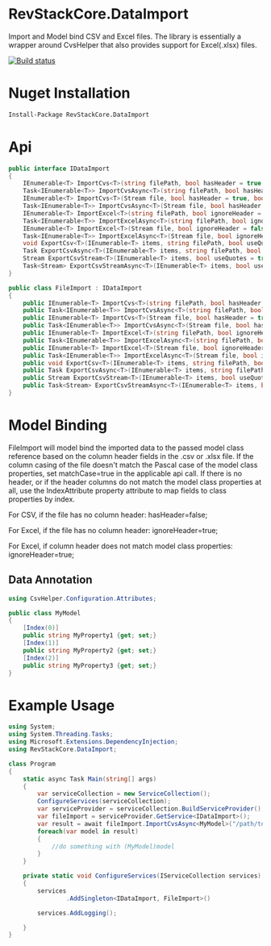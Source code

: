 # RevStackCore.DataImport

Import and Model bind CSV and Excel files. The library is essentially a wrapper around CvsHelper that also provides support for Excel(.xlsx) files.

[![Build status](https://ci.appveyor.com/api/projects/status/pejda29yjhfwhwq6?svg=true)](https://ci.appveyor.com/project/tachyon1337/dataimport)

# Nuget Installation

``` bash
Install-Package RevStackCore.DataImport

```

# Api

```cs
public interface IDataImport
{
    IEnumerable<T> ImportCvs<T>(string filePath, bool hasHeader = true, bool matchCase = false) where T : class;
    Task<IEnumerable<T>> ImportCvsAsync<T>(string filePath, bool hasHeader = true, bool matchCase = false) where T : class;
    IEnumerable<T> ImportCvs<T>(Stream file, bool hasHeader = true, bool matchCase = false) where T : class;
    Task<IEnumerable<T>> ImportCvsAsync<T>(Stream file, bool hasHeader = true, bool matchCase = false) where T : class;
    IEnumerable<T> ImportExcel<T>(string filePath, bool ignoreHeader = false, bool matchCase=false) where T : class;
    Task<IEnumerable<T>> ImportExcelAsync<T>(string filePath, bool ignoreHeader = false, bool matchCase = false) where T : class;
    IEnumerable<T> ImportExcel<T>(Stream file, bool ignoreHeader = false, bool matchCase = false) where T : class;
    Task<IEnumerable<T>> ImportExcelAsync<T>(Stream file, bool ignoreHeader = false, bool matchCase = false) where T : class;
    void ExportCsv<T>(IEnumerable<T> items, string filePath, bool useQuotes = true) where T : class;
    Task ExportCsvAsync<T>(IEnumerable<T> items, string filePath, bool useQuotes = true) where T : class;
    Stream ExportCsvStream<T>(IEnumerable<T> items, bool useQuotes = true) where T : class;
    Task<Stream> ExportCsvStreamAsync<T>(IEnumerable<T> items, bool useQuotes = true) where T : class;
}

public class FileImport : IDataImport
{
    public IEnumerable<T> ImportCvs<T>(string filePath, bool hasHeader = true, bool matchCase = false) where T : class
    public Task<IEnumerable<T>> ImportCvsAsync<T>(string filePath, bool hasHeader = true, bool matchCase = false) where T : class
    public IEnumerable<T> ImportCvs<T>(Stream file, bool hasHeader = true, bool matchCase = false) where T : class
    public Task<IEnumerable<T>> ImportCvsAsync<T>(Stream file, bool hasHeader = true, bool matchCase = false) where T : class
    public IEnumerable<T> ImportExcel<T>(string filePath, bool ignoreHeader=false, bool matchCase=false) where T : class
    public Task<IEnumerable<T>> ImportExcelAsync<T>(string filePath, bool ignoreHeader = false, bool matchCase=false) where T : class
    public IEnumerable<T> ImportExcel<T>(Stream file, bool ignoreHeader = false, bool matchCase=false) where T : class
    public Task<IEnumerable<T>> ImportExcelAsync<T>(Stream file, bool ignoreHeader = false, bool matchCase=false) where T : class
    public void ExportCsv<T>(IEnumerable<T> items, string filePath, bool useQuotes = true) where T : class
    public Task ExportCsvAsync<T>(IEnumerable<T> items, string filePath, bool useQuotes = true) where T : class
    public Stream ExportCsvStream<T>(IEnumerable<T> items, bool useQuotes = true) where T : class
    public Task<Stream> ExportCsvStreamAsync<T>(IEnumerable<T> items, bool useQuotes = true) where T : class
}
```

# Model Binding

FileImport will model bind the imported data to the passed model class reference based on the column header fields in the .csv or .xlsx file. If the column casing of the file doesn't match the Pascal case of the model class properties, set matchCase=true in the applicable api call. If there is no header, or if the header columns do not match the model class properties at all, use the IndexAttribute property attribute to map fields to class properties by index.

For CSV, if the file has no column header:
hasHeader=false;

For Excel, if the file has no column header:
ignoreHeader=true;

For Excel, if column header does not match model class properties:
ignoreHeader=true;

## Data Annotation
```cs
using CsvHelper.Configuration.Attributes;

public class MyModel
{
    [Index(0)]
    public string MyProperty1 {get; set;}
    [Index(1)]
    public string MyProperty2 {get; set;}
    [Index(2)]
    public string MyProperty3 {get; set;}
}
```


# Example Usage
```cs
using System;
using System.Threading.Tasks;
using Microsoft.Extensions.DependencyInjection;
using RevStackCore.DataImport;

class Program
{
    static async Task Main(string[] args)
    {
        var serviceCollection = new ServiceCollection();
        ConfigureServices(serviceCollection);
        var serviceProvider = serviceCollection.BuildServiceProvider();
        var fileImport = serviceProvider.GetService<IDataImport>();
        var result = await fileImport.ImportCvsAsync<MyModel>("/path/to/file.csv");
        foreach(var model in result)
        {
            //do something with (MyModel)model
        }
    }

    private static void ConfigureServices(IServiceCollection services)
    {
        services
                .AddSingleton<IDataImport, FileImport>()

        services.AddLogging();

    }
}

```




